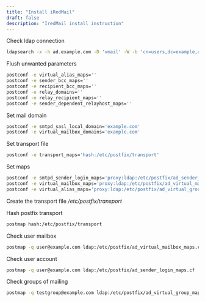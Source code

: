 ```yaml
---
title: "Install iRedMail"
draft: false
description: "IredMail install instruction"
---
```


Check ldap connection

```bash
ldapsearch -x -h ad.example.com -D 'vmail' -W -b 'cn=users,dc=example,dc=com'
```

Flush unwanted parameters

```bash
postconf -e virtual_alias_maps=''
postconf -e sender_bcc_maps=''
postconf -e recipient_bcc_maps=''
postconf -e relay_domains=''
postconf -e relay_recipient_maps=''
postconf -e sender_dependent_relayhost_maps=''
```

Set mail domain

```bash
postconf -e smtpd_sasl_local_domain='example.com'
postconf -e virtual_mailbox_domains='example.com'
```

Set transport file

```bash
postconf -e transport_maps='hash:/etc/postfix/transport'
```

Set maps

```bash
postconf -e smtpd_sender_login_maps='proxy:ldap:/etc/postfix/ad_sender_login_maps.cf'
postconf -e virtual_mailbox_maps='proxy:ldap:/etc/postfix/ad_virtual_mailbox_maps.cf'
postconf -e virtual_alias_maps='proxy:ldap:/etc/postfix/ad_virtual_group_maps.cf'
```

Create the transport file
_/etc/postfix/transport_

Hash postfix transport

```bash
postmap hash:/etc/postfix/transport
```

Check user mailbox

```bash
postmap -q user@example.com ldap:/etc/postfix/ad_virtual_mailbox_maps.cf
```

Check user account

```bash
postmap -q user@example.com ldap:/etc/postfix/ad_sender_login_maps.cf
```

Check groups of mailing

```bash
postmap -q testgroup@example.com ldap:/etc/postfix/ad_virtual_group_maps.cf
```
